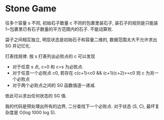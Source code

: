 # Stone Game

往多个容量 s 不同, 初始石子数量 c 不同的包裹里装石子, 装石子的规则是只能装 1~包裹里已有石子数量的平方范围内的石子. 不能动算败.

袋子之间相互独立, 明显状态是初始石子和容量二维的, 数据范围太大不允许求出 SG 并记忆化.

打表找规律. 按 s 打表列出必败点的 c 可以发现

* 对于任意 s 点, c=0 和 c=s 为必败点.
* 对于任意一个必败点 c0, 若存在 c(c+1)\<c0 && (c+1)(c+2)\>=c0 则 c 为另一个必败点
* 对于两个必败点之间的 SG 函数值逐一递减.

依此可以求出任何状态的 SG 值.

我的代码是预处理出所有的边界, 二分查找下一个必败点. 对于状态 (S, C), 最坏复杂度是 O(log 1000 log S).
